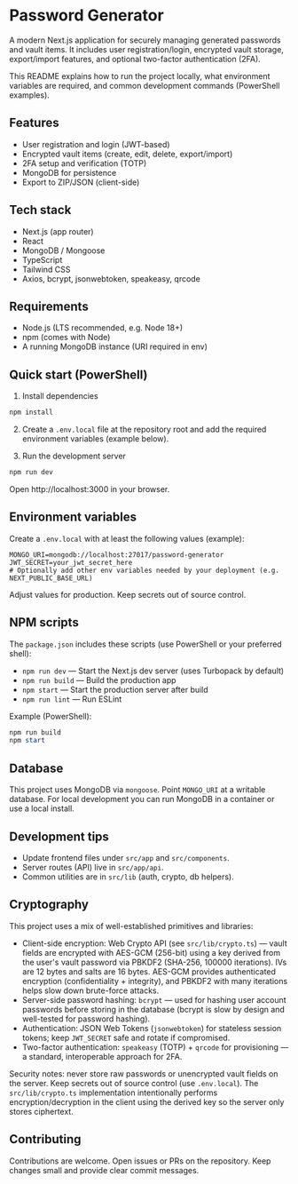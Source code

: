 # Password Generator

A modern Next.js application for securely managing generated passwords and vault items. It includes user registration/login, encrypted vault storage, export/import features, and optional two-factor authentication (2FA).

This README explains how to run the project locally, what environment variables are required, and common development commands (PowerShell examples).

## Features

- User registration and login (JWT-based)
- Encrypted vault items (create, edit, delete, export/import)
- 2FA setup and verification (TOTP)
- MongoDB for persistence
- Export to ZIP/JSON (client-side)

## Tech stack

- Next.js (app router)
- React
- MongoDB / Mongoose
- TypeScript
- Tailwind CSS
- Axios, bcrypt, jsonwebtoken, speakeasy, qrcode

## Requirements

- Node.js (LTS recommended, e.g. Node 18+)
- npm (comes with Node)
- A running MongoDB instance (URI required in env)

## Quick start (PowerShell)

1. Install dependencies

```powershell
npm install
```

2. Create a `.env.local` file at the repository root and add the required environment variables (example below).

3. Run the development server

```powershell
npm run dev
```

Open http://localhost:3000 in your browser.

## Environment variables

Create a `.env.local` with at least the following values (example):

```
MONGO_URI=mongodb://localhost:27017/password-generator
JWT_SECRET=your_jwt_secret_here
# Optionally add other env variables needed by your deployment (e.g. NEXT_PUBLIC_BASE_URL)
```

Adjust values for production. Keep secrets out of source control.

## NPM scripts

The `package.json` includes these scripts (use PowerShell or your preferred shell):

- `npm run dev` — Start the Next.js dev server (uses Turbopack by default)
- `npm run build` — Build the production app
- `npm start` — Start the production server after build
- `npm run lint` — Run ESLint

Example (PowerShell):

```powershell
npm run build
npm start
```

## Database

This project uses MongoDB via `mongoose`. Point `MONGO_URI` at a writable database. For local development you can run MongoDB in a container or use a local install.

## Development tips

- Update frontend files under `src/app` and `src/components`.
- Server routes (API) live in `src/app/api`.
- Common utilities are in `src/lib` (auth, crypto, db helpers).


## Cryptography

This project uses a mix of well-established primitives and libraries:

- Client-side encryption: Web Crypto API (see `src/lib/crypto.ts`) — vault fields are encrypted with AES-GCM (256-bit) using a key derived from the user's vault password via PBKDF2 (SHA-256, 100000 iterations). IVs are 12 bytes and salts are 16 bytes. AES-GCM provides authenticated encryption (confidentiality + integrity), and PBKDF2 with many iterations helps slow down brute-force attacks.
- Server-side password hashing: `bcrypt` — used for hashing user account passwords before storing in the database (bcrypt is slow by design and well-tested for password hashing).
- Authentication: JSON Web Tokens (`jsonwebtoken`) for stateless session tokens; keep `JWT_SECRET` safe and rotate if compromised.
- Two-factor authentication: `speakeasy` (TOTP) + `qrcode` for provisioning — a standard, interoperable approach for 2FA.

Security notes: never store raw passwords or unencrypted vault fields on the server. Keep secrets out of source control (use `.env.local`). The `src/lib/crypto.ts` implementation intentionally performs encryption/decryption in the client using the derived key so the server only stores ciphertext.

## Contributing

Contributions are welcome. Open issues or PRs on the repository. Keep changes small and provide clear commit messages.


